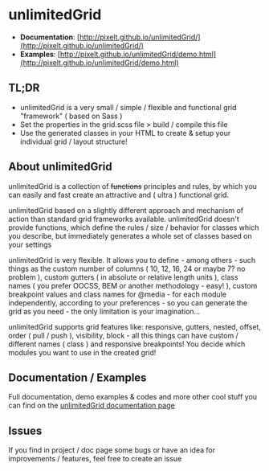 # unlimitedGrid

- **Documentation**: [http://pixelt.github.io/unlimitedGrid/](http://pixelt.github.io/unlimitedGrid/)
- **Examples**: [http://pixelt.github.io/unlimitedGrid/demo.html](http://pixelt.github.io/unlimitedGrid/demo.html)

## TL;DR

* unlimitedGrid is a very small / simple / flexible and functional grid "framework" ( based on Sass )
* Set the properties in the grid.scss file > build / compile this file
* Use the generated classes in your HTML to create & setup your individual grid / layout structure!

## About unlimitedGrid

unlimitedGrid is a collection of ~~functions~~ principles and rules, by which you can easily and fast create an attractive and ( ultra ) functional grid.

unlimitedGrid based on a slightly different approach and mechanism of action than standard grid frameworks available. unlimitedGrid doesn't provide functions, which define the rules / size / behavior for classes which you describe, but immediately generates a whole set of classes based on your settings

unlimitedGrid is very flexible. It allows you to define - among others - such things as the custom number of columns ( 10, 12, 16, 24 or maybe 7? no problem ), custom gutters ( in absolute or relative length units ), class names ( you prefer OOCSS, BEM or another methodology - easy! ), custom breakpoint values and class names for @media - for each module independently, according to your preferences - so you can generate the grid as you need - the only limitation is your imagination...

unlimitedGrid supports grid features like: responsive, gutters, nested, offset, order ( pull / push ), visibility, block - all this things can have custom / different names ( class ) and responsive breakpoints! You decide which modules you want to use in the created grid!

## Documentation / Examples

Full documentation, demo examples & codes and more other cool stuff you can find on the [unlimitedGrid documentation page](http://pixelt.github.io/unlimitedGrid/)

## Issues

If you find in project / doc page some bugs or have an idea for improvements / features, feel free to create an issue